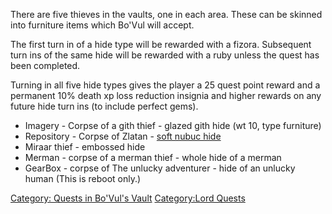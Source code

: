There are five thieves in the vaults, one in each area. These can be
skinned into furniture items which Bo'Vul will accept.

The first turn in of a hide type will be rewarded with a fizora.
Subsequent turn ins of the same hide will be rewarded with a ruby unless
the quest has been completed.

Turning in all five hide types gives the player a 25 quest point reward
and a permanent 10% death xp loss reduction insignia and higher rewards
on any future hide turn ins (to include perfect gems).

-   Imagery - Corpse of a gith thief - glazed gith hide (wt 10, type
    furniture)
-   Repository - Corpse of Zlatan - [soft nubuc
    hide](Nubuc_Hide.md "wikilink")
-   Miraar thief - embossed hide
-   Merman - corpse of a merman thief - whole hide of a merman
-   GearBox - corpse of The unlucky adventurer - hide of an unlucky
    human (This is reboot only.)

[Category: Quests in Bo'Vul's
Vault](Category:_Quests_in_Bo'Vul's_Vault "wikilink") [Category:Lord
Quests](Category:Lord_Quests "wikilink")
